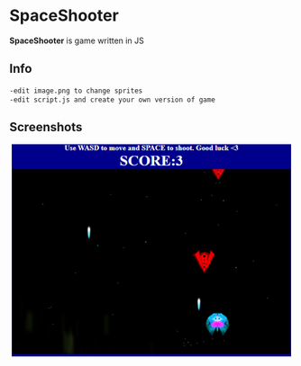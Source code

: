 # SpaceShooter

**SpaceShooter** is game written in JS

## Info
	-edit image.png to change sprites
	-edit script.js and create your own version of game
## Screenshots
![screen](docs/screen.jpg)